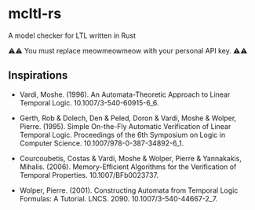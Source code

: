 # mcltl-rs

A model checker for LTL written in Rust


:warning::warning:  You must replace meowmeowmeow with your personal API key. :warning::warning:



## Inspirations

* Vardi, Moshe. (1996). An Automata-Theoretic Approach to Linear Temporal Logic. 10.1007/3-540-60915-6_6.

* Gerth, Rob & Dolech, Den & Peled, Doron & Vardi, Moshe & Wolper, Pierre. (1995). Simple On-the-Fly Automatic Verification of Linear Temporal Logic. Proceedings of the 6th Symposium on Logic in Computer Science. 10.1007/978-0-387-34892-6_1.

* Courcoubetis, Costas & Vardi, Moshe & Wolper, Pierre & Yannakakis, Mihalis. (2006). Memory-Efficient Algorithms for the Verification of Temporal Properties. 10.1007/BFb0023737.

* Wolper, Pierre. (2001). Constructing Automata from Temporal Logic Formulas: A Tutorial. LNCS. 2090. 10.1007/3-540-44667-2_7.